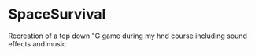 # SpaceSurvival
Recreation of a top down "G game during my hnd course including sound effects and music
